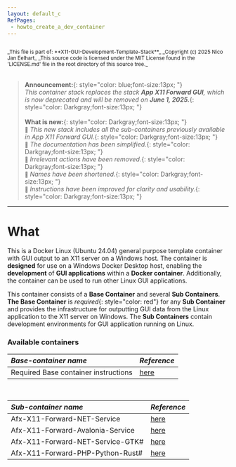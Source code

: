 ```yaml
---
layout: default_c
RefPages:
 - howto_create_a_dev_container
--- 
```


<small>
<br>
_This file is part of: **X11-GUI-Development-Template-Stack**_
_Copyright (c) 2025 Nico Jan Eelhart_
_This source code is licensed under the MIT License found in the  'LICENSE.md' file in the root directory of this source tree._
</small>
<br><br>

> **Announcement:**{: style="color: blue;font-size:13px; "} <br>
*This container stack replaces the stack **App X11 Forward GUI**, which is now deprecated and will be removed on **June 1, 2025.***{: style="color: Darkgray;font-size:13px; "}   <br><br>
**What is new:**{: style="color: Darkgray;font-size:13px; "} <br>
<small>🌟</small> *This new stack includes all the sub-containers previously available in App X11 Forward GUI.*{: style="color: Darkgray;font-size:13px; "} <br>
<small>🌟</small> *The documentation has been simplified.*{: style="color: Darkgray;font-size:13px; "} <br>
<small>🌟</small> *Irrelevant actions have been removed.*{: style="color: Darkgray;font-size:13px; "}<br>
<small>🌟</small> *Names have been shortened.*{: style="color: Darkgray;font-size:13px; "} <br>
<small>🌟</small> *Instructions have been improved for clarity and usability.*{: style="color: Darkgray;font-size:13px; "} <br>

<hr>

# What
This is a Docker Linux (Ubuntu 24.04) general purpose template container with GUI output to an X11 server on a Windows host. The container is **designed** for use on a Windows Docker Desktop host, enabling the **development** of **GUI applications** within a **Docker container**. Additionally, the container can be used to run other Linux GUI applications.

This container consists of a **Base Container** and several **Sub Containers**. **The Base Container** is *required*{: style="color: red"} for any **Sub Container** and provides the infrastructure for outputting GUI data from the Linux application to the X11 server on Windows. The **Sub Containers** contain development environments for GUI application running on Linux. 

### Available containers

| ***Base-container name***            | ***Reference*** |
|:-----------------                   |:----------------|
| Required Base container instructions         | [here](./Howtos/howto_create_a_dev_container#the-basic-container-setup) |

<br>

| ***Sub-container name***            | ***Reference*** |
|:-----------------                   |:----------------|
| Afx-X11-Forward-NET-Service         | [here](./Howtos/howto_create_a_dev_container#31-creating-the-net-sub-container-afx-x11-forward-net-service) |
| Afx-X11-Forward-Avalonia-Service    | [here](./Howtos/howto_create_a_dev_container#32-creating-an-avalonia-net-sub-container-afx-x11-forward-avalonia-service)|
| Afx-X11-Forward-NET-Service-GTK#    | [here](./Howtos/howto_create_a_dev_container#33-creating-an-net-gtk-sub-container-afx-x11-forward-net-service-gtk)  |
| Afx-X11-Forward-PHP-Python-Rust#    | [here](./Howtos/howto_create_a_dev_container#34---a-phppythonrust-sub-container)  |
